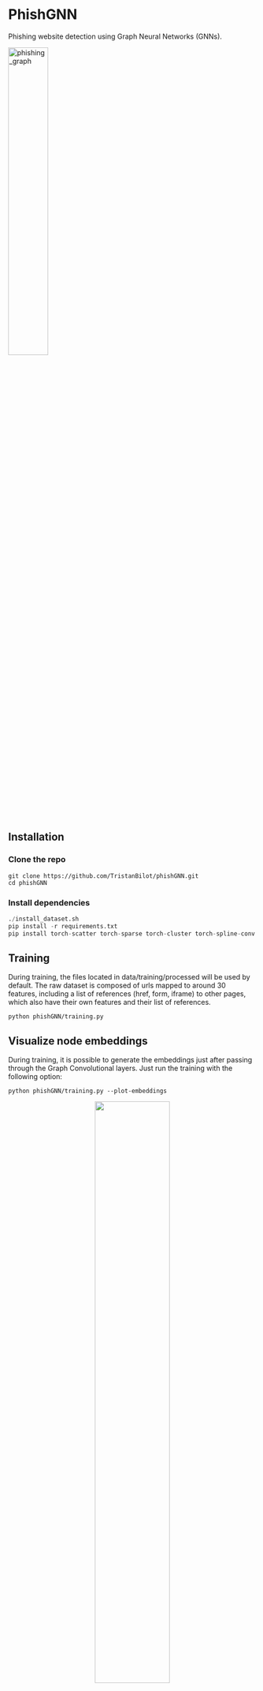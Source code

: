 # PhishGNN

Phishing website detection using Graph Neural Networks (GNNs).

<img width="40%" alt="phishing_graph" src="https://user-images.githubusercontent.com/40337775/160821966-c9c53dfe-8c54-4390-ac47-24975047d87a.png">

## Installation

### Clone the repo

```
git clone https://github.com/TristanBilot/phishGNN.git
cd phishGNN
```

### Install dependencies

```python
./install_dataset.sh
pip install -r requirements.txt
pip install torch-scatter torch-sparse torch-cluster torch-spline-conv torch-geometric -f https://data.pyg.org/whl/torch-1.11.0+cpu.html # for cpu
```

## Training

During training, the files located in data/training/processed will be used by default. The raw dataset is composed of urls mapped to around 30 features, including a list of references (href, form, iframe) to other pages, which also have their own features and their list of references.

```
python phishGNN/training.py
```

## Visualize node embeddings

During training, it is possible to generate the embeddings just after passing through the Graph Convolutional layers. Just run the training with the following option:

```
python phishGNN/training.py --plot-embeddings
```

<center>
    <img src="https://user-images.githubusercontent.com/40337775/160821779-8a6651c3-d4c0-4eca-bcd5-90910f35e766.png" width="55%"/>
</center>


<!-- <center>
<img src="embeddings.png" width="60%">
</center> -->

## Visualize the graphs
A tool has been developed in order to visualize graphically the internal structure of web pages from the dataset along with their characteristics such as the number of nodes/edges and whether the page is phishing or benign.

To visualize these data, first follow the instructions in the installation part and open the file `visualization/visualization.html`.

<center>
    <img width="75%" alt="Screenshot 2022-03-30 at 12 39 01" src="https://user-images.githubusercontent.com/40337775/160822019-712227d8-e000-4781-b55d-8b089409d53d.png">
</center>


## License
  <a href="https://opensource.org/licenses/MIT">MIT</a>
  